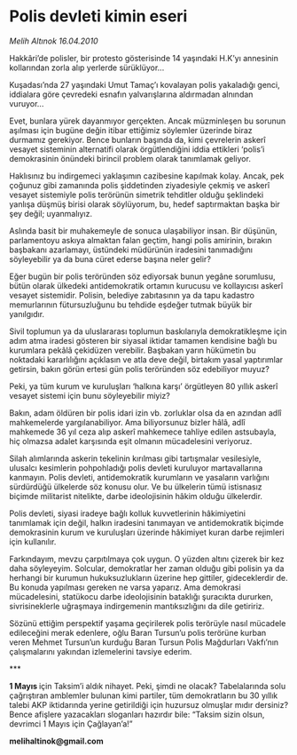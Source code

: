 # Polis devleti kimin eseri

*Melih Altınok 16.04.2010*

<div class="yazi"><p>Hakkâri’de polisler, bir protesto gösterisinde 14 yaşındaki H.K’yı annesinin kollarından zorla alıp yerlerde sürüklüyor...</p>
<p>Kuşadası’nda 27 yaşındaki Umut Tamaç’ı kovalayan polis yakaladığı genci, iddialara göre çevredeki esnafın yalvarışlarına aldırmadan alnından vuruyor...</p>
<p>Evet, bunlara yürek dayanmıyor gerçekten. Ancak müzminleşen bu sorunun aşılması için bugüne değin itibar ettiğimiz söylemler üzerinde biraz durmamız gerekiyor. Bence bunların başında da, kimi çevrelerin askerî vesayet sisteminin alternatifi olarak örgütlendiğini iddia ettikleri ‘polis’i demokrasinin önündeki birincil problem olarak tanımlamak geliyor. </p>
<p>Haklısınız bu indirgemeci yaklaşımın cazibesine kapılmak kolay. Ancak, pek çoğunuz gibi zamanında polis şiddetinden ziyadesiyle çekmiş ve askerî vesayet sistemiyle polis terörünün simetrik tehditler olduğu şeklindeki yanlışa düşmüş birisi olarak söylüyorum, bu, hedef saptırmaktan başka bir şey değil; uyanmalıyız.</p>
<p>Aslında basit bir muhakemeyle de sonuca ulaşabiliyor insan. Bir düşünün, parlamentoyu askıya almaktan falan geçtim, hangi polis amirinin, bırakın başbakanı azarlamayı, üstündeki müdürünün iradesini tanımadığını söyleyebilir ya da buna cüret ederse başına neler gelir?</p>
<p>Eğer bugün bir polis teröründen söz ediyorsak bunun yegâne sorumlusu, bütün olarak ülkedeki antidemokratik ortamın kurucusu ve kollayıcısı askerî vesayet sistemidir. Polisin, belediye zabıtasının ya da tapu kadastro memurlarının fütursuzluğunu bu tehdide eşdeğer tutmak büyük bir yanılgıdır.</p>
<p>Sivil toplumun ya da uluslararası toplumun baskılarıyla demokratikleşme için adım atma iradesi gösteren bir siyasal iktidar tamamen kendisine bağlı bu kurumlara pekâlâ çekidüzen verebilir. Başbakan yarın hükümetin bu noktadaki kararlılığını açıklasın ve atla deve değil, birtakım yasal yaptırımlar getirsin, bakın görün ertesi gün polis teröründen söz edebiliyor muyuz?</p>
<p>Peki, ya tüm kurum ve kuruluşları ‘halkına karşı’ örgütleyen 80 yıllık askerî vesayet sistemi için bunu söyleyebilir miyiz? </p>
<p>Bakın, adam öldüren bir polis idari izin vb. zorluklar olsa da en azından adlî mahkemelerde yargılanabiliyor. Ama biliyorsunuz bizler hâlâ, adlî mahkemede 36 yıl ceza alıp askerî mahkemece tahliye edilen astsubayla, hiç olmazsa adalet karşısında eşit olmanın mücadelesini veriyoruz.</p>
<p>Silah alımlarında askerin tekelinin kırılması gibi tartışmalar vesilesiyle, ulusalcı kesimlerin pohpohladığı polis devleti kuruluyor martavallarına kanmayın. Polis devleti, antidemokratik kurumların ve yasaların varlığını sürdürdüğü ülkelerde söz konusu olur. Ve bu ülkelerin tümü istisnasız biçimde militarist nitelikte, darbe ideolojisinin hâkim olduğu ülkelerdir.</p>
<p>Polis devleti, siyasi iradeye bağlı kolluk kuvvetlerinin hâkimiyetini tanımlamak için değil, halkın iradesini tanımayan ve antidemokratik biçimde demokrasinin kurum ve kuruluşları üzerinde hâkimiyet kuran darbe rejimleri için kullanılır. </p>
<p>Farkındayım, mevzu çarpıtılmaya çok uygun. O yüzden altını çizerek bir kez daha söyleyeyim. Solcular, demokratlar her zaman olduğu gibi polisin ya da herhangi bir kurumun hukuksuzlukların üzerine hep gittiler, gideceklerdir de. Bu konuda yapılması gereken ne varsa yaparız. Ama demokrasi mücadelesini, statükocu darbe ideolojisinin bataklığı şuracıkta dururken, sivrisineklerle uğraşmaya indirgemenin mantıksızlığını da dile getiririz.</p>
<p>Sözünü ettiğim perspektif yaşama geçirilerek polis terörüyle nasıl mücadele edileceğini merak edenlere, oğlu Baran Tursun’u polis terörüne kurban veren Mehmet Tursun’un kurduğu Baran Tursun Polis Mağdurları Vakfı’nın çalışmalarını yakından izlemelerini tavsiye ederim.</p>
<p>***</p>
<p><b>1 Mayıs </b>için Taksim’i aldık nihayet. Peki, şimdi ne olacak? Tabelalarında solu çağrıştıran amblemler bulunan kimi partiler, tüm demokratların bu 30 yıllık talebi AKP iktidarında yerine getirildiği için huzursuz olmuşlar mıdır dersiniz? Bence afişlere yazacakları sloganları hazırdır bile: “Taksim sizin olsun, devrimci 1 Mayıs için Çağlayan’a!”</p>
<p><b>melihaltinok@gmail.com</b></p></div>
